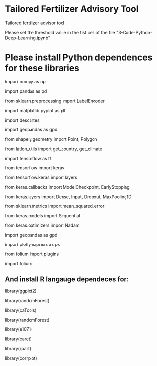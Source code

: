 # Tailored Fertilizer Advisory Tool
Tailored fertilizer advisor tool

Please set the threshold value in the fist cell of the file "3-Code-Python-Deep-Learning.ipynb"


# Please  install Python dependences for these libraries

import numpy as np 

import pandas as pd 

from sklearn.preprocessing import LabelEncoder 

import matplotlib.pyplot as plt 

import descartes 

import geopandas as gpd 

from shapely.geometry import Point, Polygon 

from latlon_utils import get_country, get_climate 

import tensorflow as tf 

from tensorflow import keras 

from tensorflow.keras import layers 

from keras.callbacks import ModelCheckpoint, EarlyStopping 

from keras.layers import Dense, Input, Dropout, MaxPooling1D 

from sklearn.metrics import mean_squared_error 

from keras.models import Sequential 

from keras.optimizers import Nadam 

import geopandas as gpd 

import plotly.express as px 

from folium import plugins 

import folium 


## And install R langauge dependeces for:

library(ggplot2) 

library(randomForest) 

library(caTools) 

library(randomForest) 

library(e1071)  

library(caret) 

library(rpart) 

library(corrplot) 
